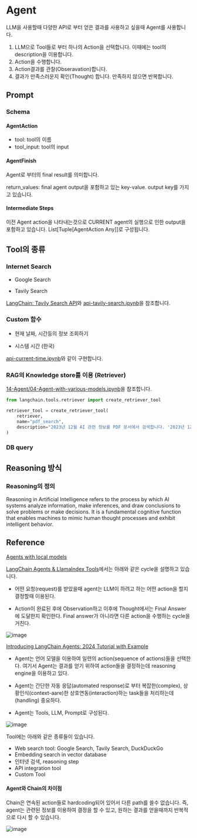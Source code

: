 # Agent

LLM을 사용할때 다양한 API로 부터 얻은 결과를 사용하고 싶을때 Agent를 사용합니다.

1) LLM으로 Tool들로 부터 하나의 Action을 선택합니다. 이때에는 tool의 description을 이용합니다.
2) Action을 수행합니다.
3) Action결과를 관찰(Obseravation)합니다.
4) 결과가 만족스러운지 확인(Thought) 합니다. 만족하지 않으면 반복합니다.

## Prompt

### Schema

#### AgentAction

- tool: tool의 이름
- tool_input: tool의 input

#### AgentFinish

Agent로 부터의 final result를 의미합니다.

return_values: final agent output을 포함하고 있는 key-value. output key를 가지고 있습니다. 

#### Intermediate Steps

이전 Agent action을 나타내는것으로 CURRENT agent의 실행으로 인한 output을 포함하고 있습니다. List[Tuple[AgentAction Any]]로 구성됩니다. 


  

## Tool의 종류

### Internet Search

- Google Search

- Tavily Search

[LangChain: Tavily Search API](https://python.langchain.com/v0.1/docs/integrations/retrievers/tavily/)와 [api-tavily-search.ipynb](./api/api-tavily-search.ipynb)을 참조합니다.

  

### Custom 함수

- 현재 날짜, 시간등의 정보 조회하기

- 시스템 시간 (한국)

[api-current-time.ipynb](./api/api-current-time.ipynb)와 같이 구현합니다.
  

### RAG의 Knowledge store를 이용 (Retriever)

[14-Agent/04-Agent-with-various-models.ipynb](https://github.com/teddylee777/langchain-kr/blob/main/14-Agent/04-Agent-with-various-models.ipynb)을 참조합니다.

```python
from langchain.tools.retriever import create_retriever_tool

retriever_tool = create_retriever_tool(
    retriever,
    name="pdf_search",
    description="2023년 12월 AI 관련 정보를 PDF 문서에서 검색합니다. '2023년 12월 AI 산업동향' 과 관련된 질문은 이 도구를 사용해야 합니다!",
)
```

### DB query


## Reasoning 방식

### Reasoning의 정의 

Reasoning in Artificial Intelligence refers to the process by which AI systems analyze information, make inferences, and draw conclusions to solve problems or make decisions. It is a fundamental cognitive function that enables machines to mimic human thought processes and exhibit intelligent behavior.



## Reference

[Agents with local models](https://www.youtube.com/watch?app=desktop&v=04MM0PXv2Fk)


[LangChain Agents & LlamaIndex Tools](https://cobusgreyling.medium.com/langchain-agents-llamaindex-tools-e74fd15ee436)에서는 아래와 같은 cycle을 설명하고 있습니다. 

- 어떤 요청(request)를 받았을때 agent는 LLM이 하려고 하는 어떤 action을 할지 결정할때 이용된다.

- Action이 완료된 후에 Observation하고 이후에 Thought에서는 Final Answer에 도달한지 확인한다. Final answer가 아니라면 다른 action을 수행하는 cycle을 거친다. 

![image](https://github.com/kyopark2014/llm-agent/assets/52392004/6b2032db-c259-43f3-a699-7eca41117d45)


[Introducing LangChain Agents: 2024 Tutorial with Example](https://brightinventions.pl/blog/introducing-langchain-agents-tutorial-with-example/)

- Agent는 언어 모델을 이용하여 일련의 action(sequence of actions)들을 선택한다. 여기서 Agent는 결과를 얻기 위하여 action들을 결정하는데 reasoning engine을 이용하고 있다.

- Agent는 간단한 자동 응답(automated response)로 부터 복잡한(complex), 상황인식(context-aare)한 상호연동(interaction)하는 task들을 처리하는데(handling) 중요하다.

- Agent는 Tools, LLM, Prompt로 구성된다.

![image](https://github.com/kyopark2014/llm-agent/assets/52392004/e0ab693a-1b7b-492d-a19c-30dd4dddded1)

Tool에는 아래와 같은 종류들이 있습니다. 

- Web search tool: Google Search, Tavily Search, DuckDuckGo
- Embedding search in vector database
- 인터넷 검색, reasoning step
- API integration tool
- Custom Tool

#### Agent와 Chain의 차이점

Chain은 연속된 action들로 hardcoding되어 있어서 다른 path를 쓸수 없습니다. 즉, agent는 관련된 정보를 이용하여 결정을 할 수 있고, 원하는 결과를 얻을때까지 반복적으로 다시 할 수 있습니다.


![image](https://github.com/kyopark2014/llm-agent/assets/52392004/c746c149-ecee-48fa-9c0c-ce66d03c4f34)
